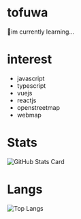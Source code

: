 # tofuwa
🌱im currently learning...

# interest
- javascript
- typescript
- vuejs
- reactjs
- openstreetmap
- webmap

# Stats
![GitHub Stats Card](https://github-readme-stats.vercel.app/api?username=tofuwa&show_icons=true&count_private=true&theme=vue)

# Langs
![Top Langs](https://github-readme-stats.vercel.app/api/top-langs/?username=tofuwa&layout=compact)
